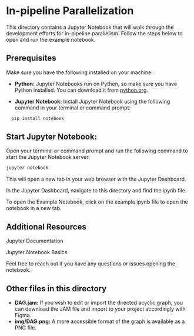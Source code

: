 
# In-pipeline Parallelization
This directory contains a Jupyter Notebook that will walk through the development efforts for in-pipeline parallelism. Follow the steps below to open and run the example notebook.

## Prerequisites
Make sure you have the following installed on your machine:

- **Python:** Jupyter Notebooks run on Python, so make sure you have Python installed. You can download it from [python.org](https://www.python.org/).

- **Jupyter Notebook:** Install Jupyter Notebook using the following command in your terminal or command prompt:

```bash
  pip install notebook
```

## Start Jupyter Notebook:

Open your terminal or command prompt and run the following command to start the Jupyter Notebook server:

```bash
jupyter notebook
```
This will open a new tab in your web browser with the Jupyter Dashboard.

In the Jupyter Dashboard, navigate to this directory and find the ipynb file.

To open the Example Notebook, click on the example.ipynb file to open the notebook in a new tab.


## Additional Resources

Jupyter Documentation

Jupyter Notebook Basics

Feel free to reach out if you have any questions or issues opening the notebook. 

## Other files in this directory

- **DAG.jam:** If you wish to edit or import the directed acyclic graph, you can download the JAM file and import to your project accordingly with Figma. 
- **img/DAG.png:** A more accessible format of the graph is available as a PNG file. 